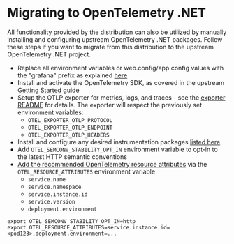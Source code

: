 # Migrating to OpenTelemetry .NET

All functionality provided by the distribution can also be utilized by manually installing and configuring upstream OpenTelemetry .NET packages. Follow these steps if you want to migrate from this distribution to the upstream OpenTelemetry .NET project.

- Replace all environment variables or web.config/app.config values with the "grafana"
prefix as explained [here](https://grafana.com/docs/grafana-cloud/send-data/otlp/send-data-otlp/#push-directly-from-applications-using-the-opentelemetry-sdks)
- Install and activate the OpenTelemetry SDK,
as covered in the upstream [Getting Started](https://github.com/open-telemetry/opentelemetry-dotnet#getting-started) guide
- Setup the OTLP exporter for metrics, logs, and traces - see the
[exporter README](https://github.com/open-telemetry/opentelemetry-dotnet/blob/main/src/OpenTelemetry.Exporter.OpenTelemetryProtocol/README.md) for details. The exporter will respect the
previously set environment variables:
  - `OTEL_EXPORTER_OTLP_PROTOCOL`
  - `OTEL_EXPORTER_OTLP_ENDPOINT`
  - `OTEL_EXPORTER_OTLP_HEADERS`
- Install and configure any desired instrumentation packages
[listed here](./supported-instrumentations.md)
- Add `OTEL_SEMCONV_STABILITY_OPT_IN` environment variable to opt-in to the
latest HTTP semantic conventions
- [Add the recommended OpenTelemetry resource attributes](https://grafana.com/docs/opentelemetry/instrumentation/configuration/resource-attributes/) via the
`OTEL_RESOURCE_ATTRIBUTES` environment variable
  - `service.name`
  - `service.namespace`
  - `service.instance.id`
  - `service.version`
  - `deployment.environment`

```shell
export OTEL_SEMCONV_STABILITY_OPT_IN=http
export OTEL_RESOURCE_ATTRIBUTES=service.instance.id=<pod123>,deployment.environment=...
```
